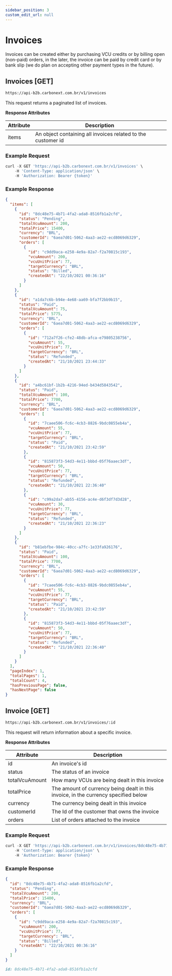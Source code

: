 ```yaml
---
sidebar_position: 3
custom_edit_url: null
---
```


# Invoices

Invoices can be created either by purchasing VCU credits or by billing open (non-paid) orders, in the later, the invoice can be paid by credit card or by bank slip (we do plan on accepting other payment types in the future).

<!-- ## Invoices [POST]

```md title="BASE URL"
https://api-b2b.carbonext.com.br/v1/invoices
```

This request will create an invoice, it can be done for a specific order or for a group in a certain period of time.

**Request Attributes**

| Attribute                    | Description                                             |
| ---------------------------- | ------------------------------------------------------- |
| ordersIds                    | An order's id                                           |
| ordersCreatedFrom (opcional) | Start date for selecting orders within a period of time |
| ordersCreatedTo (opcional)   | Order selection end date                                |
| vcuAmount                    | The vcu amount value                                    |
| targetCurrency               | The local currency                                      |

### Example Request

You can create an invoice in three different ways.

Without `ordersCreatedFrom` the request will use only `ordersIds` to create the invoice.

```javascript
curl -X POST 'https://api-b2b.carbonext.com.br/v1/invoices' \
    -H 'Content-Type: application/json' \
    -H 'Authorization: Bearer {token}' \
--data-raw '{
    "ordersIds":[
        "f4f7e937-c5ae-4d85-be5f-13ad804c0670"
    ],
    "vcuAmount": 100,
    "targetCurrency":"BRL"
}'
```

With `ordersCreatedFrom` the request will create an invoice from the date received to the current day.

```javascript
curl -X POST 'https://api-b2b.carbonext.com.br/v1/invoices' \
    -H 'Content-Type: application/json' \
    -H 'Authorization: Bearer {token}' \
--data-raw '{
    "ordersCreatedFrom":"01/01/2022 22:09:40",
    "vcuAmount": 100,
    "targetCurrency":"BRL"
}'
```

Lastly, if you have a specific time interval, you can declare in the `ordersCreatedTo` attribute. It also works without the `ordersCreatedFrom`, this way an invoice is generated for all orders created before the date described.

```javascript
curl -X POST 'https://api-b2b.carbonext.com.br/v1/invoices' \
    -H 'Content-Type: application/json' \
    -H 'Authorization: Bearer {token}' \
--data-raw '{
    "ordersCreatedFrom":"01/01/2022 22:09:40",
    "ordersCreatedTo":"05/01/2022 12:00:00",
    "vcuAmount": 100,
    "targetCurrency":"BRL"
}'
```

### Example Response

```json
{
  "id": "3951ae7b-2c3d-4bd8-a05c-7755328413b5",
  "status": "Pending",
  "totalVcuAmount": 60,
  "totalPrice": 4620,
  "currency": "BRL",
  "customerId": "a2170dcf-a87f-4fdb-b4e6-54e4f0889324",
  "orders": [
    {
      "id": "f4f7e937-c5ae-4d85-be5f-13ad804c0670",
      "vcuAmount": 15,
      "vcuUnitPrice": 77,
      "targetCurrency": "BRL",
      "status": "Billed",
      "createdAt": "05/01/2022 22:09:35",
      "notifyCertificateTo": null
    },
    {
      "id": "383e9c41-0283-45fb-b3ba-efe83f4fd1d6",
      "vcuAmount": 15,
      "vcuUnitPrice": 77,
      "targetCurrency": "BRL",
      "status": "Billed",
      "createdAt": "05/01/2022 22:09:44",
      "notifyCertificateTo": null
    },
    {
      "id": "a460ec3c-53be-4ed3-84be-1d10405a43ad",
      "vcuAmount": 15,
      "vcuUnitPrice": 77,
      "targetCurrency": "BRL",
      "status": "Billed",
      "createdAt": "05/01/2022 22:09:39",
      "notifyCertificateTo": null
    },
    {
      "id": "be673ce7-dd7f-4b56-b8cd-410fce4b86c0",
      "vcuAmount": 15,
      "vcuUnitPrice": 77,
      "targetCurrency": "BRL",
      "status": "Billed",
      "createdAt": "05/01/2022 22:09:50",
      "notifyCertificateTo": null
    }
  ]
}
``` -->

## Invoices [GET]

```md title="BASE URL"
https://api-b2b.carbonext.com.br/v1/invoices
```

This request returns a paginated list of invoices.

**Response Attributes**

| Attribute       | Description                                                    |
| --------------- | -------------------------------------------------------------- |
| items           | An object containing all invoices related to the customer id   |

### Example Request

```javascript
curl -X GET 'https://api-b2b.carbonext.com.br/v1/invoices' \
    -H 'Content-Type: application/json' \
    -H 'Authorization: Bearer {token}'
```

### Example Response

```json
{
  "items": [
    {
      "id": "8dc48e75-4b71-4fa2-ada8-8516fb1a2cfd",
      "status": "Pending",
      "totalVcuAmount": 200,
      "totalPrice": 15400,
      "currency": "BRL",
      "customerId": "6aea7d01-5062-4aa3-ae22-ecd8069d6329",
      "orders": [
        {
          "id": "c9dd9aca-e258-4e9a-82a7-f2a70815c193",
          "vcuAmount": 200,
          "vcuUnitPrice": 77,
          "targetCurrency": "BRL",
          "status": "Billed",
          "createdAt": "22/10/2021 00:36:16"
        }
      ]
    },
    {
      "id": "a1da7c6b-b94e-4e68-aa69-bfa7f2bb9b15",
      "status": "Paid",
      "totalVcuAmount": 75,
      "totalPrice": 5775,
      "currency": "BRL",
      "customerId": "6aea7d01-5062-4aa3-ae22-ecd8069d6329",
      "orders": [
        {
          "id": "712a7f26-cfe2-48db-afca-e79805238756",
          "vcuAmount": 55,
          "vcuUnitPrice": 77,
          "targetCurrency": "BRL",
          "status": "Refunded",
          "createdAt": "21/10/2021 23:44:33"
        }
      ]
    },
    {
      "id": "a4bc61bf-1b2b-4216-94ed-b434d5843542",
      "status": "Paid",
      "totalVcuAmount": 100,
      "totalPrice": 7700,
      "currency": "BRL",
      "customerId": "6aea7d01-5062-4aa3-ae22-ecd8069d6329",
      "orders": [
        {
          "id": "7caee506-fc6c-4cb3-8826-9bdc0855eb4a",
          "vcuAmount": 55,
          "vcuUnitPrice": 77,
          "targetCurrency": "BRL",
          "status": "Paid",
          "createdAt": "21/10/2021 23:42:59"
        },
        {
          "id": "815873f3-54d3-4e11-bbbd-05f76aaec3df",
          "vcuAmount": 50,
          "vcuUnitPrice": 77,
          "targetCurrency": "BRL",
          "status": "Refunded",
          "createdAt": "21/10/2021 22:36:40"
        },
        {
          "id": "c99a2da7-ab55-4156-ac4e-d6f3df7d3d28",
          "vcuAmount": 30,
          "vcuUnitPrice": 77,
          "targetCurrency": "BRL",
          "status": "Refunded",
          "createdAt": "21/10/2021 22:36:23"
        }
      ]
    },
    {
      "id": "b81ebfbe-984c-40cc-a7fc-1e33fa926176",
      "status": "Paid",
      "totalVcuAmount": 100,
      "totalPrice": 7700,
      "currency": "BRL",
      "customerId": "6aea7d01-5062-4aa3-ae22-ecd8069d6329",
      "orders": [
        {
          "id": "7caee506-fc6c-4cb3-8826-9bdc0855eb4a",
          "vcuAmount": 55,
          "vcuUnitPrice": 77,
          "targetCurrency": "BRL",
          "status": "Paid",
          "createdAt": "21/10/2021 23:42:59"
        },
        {
          "id": "815873f3-54d3-4e11-bbbd-05f76aaec3df",
          "vcuAmount": 50,
          "vcuUnitPrice": 77,
          "targetCurrency": "BRL",
          "status": "Refunded",
          "createdAt": "21/10/2021 22:36:40"
        }
      ]
    }
  ],
  "pageIndex": 1,
  "totalPages": 1,
  "totalCount": 4,
  "hasPreviousPage": false,
  "hasNextPage": false
}
```

## Invoice [GET]

```md title="BASE URL"
https://api-b2b.carbonext.com.br/v1/invoices/:id
```

This request will return information about a specific invoice.

**Response Attributes**

| Attribute      | Description                                                                         |
| -------------- | ----------------------------------------------------------------------------------- |
| id             | An invoice's id                                                                     |
| status         | The status of an invoice                                                            |
| totalVcuAmount | How many VCUs are being dealt in this invoice                                       |
| totalPrice     | The amount of currency being dealt in this invoice, in the currency specified below |
| currency       | The currency being dealt in this invoice                                            |
| customerId     | The Id of the customer that owns the invoice                                        |
| orders         | List of orders attached to the invoice                                              |

### Example Request

```javascript
curl -X GET 'https://api-b2b.carbonext.com.br/v1/invoices/8dc48e75-4b71-4fa2-ada8-8516fb1a2cfd' \
    -H 'Content-Type: application/json' \
    -H 'Authorization: Bearer {token}'
```

### Example Response

```json
{
  "id": "8dc48e75-4b71-4fa2-ada8-8516fb1a2cfd",
  "status": "Pending",
  "totalVcuAmount": 200,
  "totalPrice": 15400,
  "currency": "BRL",
  "customerId": "6aea7d01-5062-4aa3-ae22-ecd8069d6329",
  "orders": [
    {
      "id": "c9dd9aca-e258-4e9a-82a7-f2a70815c193",
      "vcuAmount": 200,
      "vcuUnitPrice": 77,
      "targetCurrency": "BRL",
      "status": "Billed",
      "createdAt": "22/10/2021 00:36:16"
    }
  ]
}
```

```md title="PATH VARIABLES"
id: 8dc48e75-4b71-4fa2-ada8-8516fb1a2cfd
```
